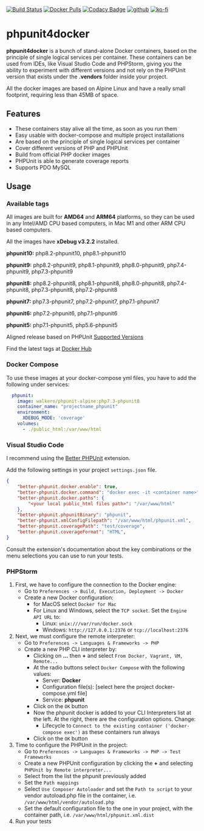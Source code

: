 [![Build Status](https://drone-gh.intercube.gr/api/badges/walkero-gr/phpunit4docker/status.svg)](https://drone-gh.intercube.gr/walkero-gr/phpunit4docker)
[![Docker Pulls](https://img.shields.io/docker/pulls/walkero/phpunit-alpine?color=brightgreen)](https://hub.docker.com/r/walkero/phpunit-alpine)
[![Codacy Badge](https://app.codacy.com/project/badge/Grade/db9d7c92f8694ecda2f1cd314fd03969)](https://www.codacy.com/gh/walkero-gr/phpunit4docker/dashboard?utm_source=github.com&utm_medium=referral&utm_content=walkero-gr/phpunit4docker&utm_campaign=Badge_Grade)
[![github](https://img.shields.io/badge/Repo%20on%20GitHub-100000?style=flat&logo=github&logoColor=white)](https://github.com/walkero-gr/phpunit4docker)
[![ko-fi](https://img.shields.io/badge/Buy%20me%20a%20Ko--fi-F16061?style=flat&logo=ko-fi&logoColor=white)](https://ko-fi.com/walkero)

# phpunit4docker

**phpunit4docker** is a bunch of stand-alone Docker containers, based on the principle of single logical services per container. These containers can be used from IDEs, like Visual Studio Code and PHPStorm, giving you the ability to experiment with different versions and not rely on the PHPUnit version that exists under the **.vendors** folder inside your project.

All the docker images are based on Alpine Linux and have a really small footprint, requiring less than 45MB of space.

## Features

- These containers stay alive all the time, as soon as you run them
- Easy usable with docker-compose and multiple project installations
- Are based on the principle of single logical services per container
- Cover different versions of PHP and PHPUnit
- Build from official PHP docker images
- PHPUnit is able to generate coverage reports
- Supports PDO MySQL

## Usage

### Available tags

All images are built for **AMD64** and **ARM64** platforms, so they can be used in any Intel/AMD CPU based computers, in Mac M1 and other ARM CPU based computers.

All the images have **xDebug v3.2.2** installed.

**phpunit10:** php8.2-phpunit10, php8.1-phpunit10

**phpunit9:** php8.2-phpunit9, php8.1-phpunit9, php8.0-phpunit9, php7.4-phpunit9, php7.3-phpunit9

**phpunit8:** php8.2-phpunit8, php8.1-phpunit8, php8.0-phpunit8, php7.4-phpunit8, php7.3-phpunit8, php7.2-phpunit8

**phpunit7:** php7.3-phpunit7, php7.2-phpunit7, php7.1-phpunit7

**phpunit6:** php7.2-phpunit6, php7.1-phpunit6

**phpunit5:** php7.1-phpunit5, php5.6-phpunit5

Aligned release based on PHPUnit [Supported Versions](https://phpunit.de/supported-versions.html)

Find the latest tags at [Docker Hub](https://hub.docker.com/r/walkero/phpunit-alpine/tags)

### Docker Compose

To use these images at your docker-compose yml files, you have to add the following under services:

```yaml
  phpunit:
    image: walkero/phpunit-alpine:php7.3-phpunit8
    container_name: "projectname_phpunit"
    environment:
      XDEBUG_MODE: 'coverage'
    volumes:
      - ./public_html:/var/www/html
```

### Visual Studio Code

I recommend using the [Better PHPUnit](https://github.com/calebporzio/better-phpunit) extension.

Add the following settings in your project `settings.json` file.

```json
{
    "better-phpunit.docker.enable": true,
    "better-phpunit.docker.command": "docker exec -it <container name>",
    "better-phpunit.docker.paths": {
        "<your local public_html files path>": "/var/www/html"
    },
    "better-phpunit.phpunitBinary": "phpunit",
    "better-phpunit.xmlConfigFilepath": "/var/www/html/phpunit.xml",
    "better-phpunit.coveragePath": "test/coverage",
    "better-phpunit.coverageFormat": "HTML",
}
```

Consult the extension's documentation about the key combinations or the menu selections you can use to run your tests.

### PHPStorm

1.  First, we have to configure the connection to the Docker engine:
    - Go to `Preferences -> Build, Execution, Deployment -> Docker`
    - Create a new Docker configuration:
        - for MacOS select `Docker for Mac`
        - For Linux and Windows, select the `TCP socket`. Set the `Engine API URL` to:
            - Linux: `unix:///var/run/docker.sock`
            - Windows: `http://127.0.0.1:2376` or `tcp://localhost:2376`
2.  Next, we must configure the remote interpreter:
    - Go to `Preferences -> Languages & Frameworks -> PHP`
    - Create a new PHP CLI interpreter by:
        - Clicking on **...** then **+** and select `From Docker, Vagrant, VM, Remote...`
        - At the radio buttons select `Docker Compose` with the following values:
            - Server: **Docker**
            - Configuration file(s): [select here the project docker-compose.yml file]
            - Service: **phpunit**
        - Click on the `OK` button
        - Now the phpunit docker is added to your CLI Interpreters list at the left. At the right, there are the configuration options. Change:
            - Lifecycle to `Connect to the existing container ('docker-compose exec')` as these containers run always
        - Click on the `OK` button
3.  Time to configure the PHPUnit in the project:
    - Go to `Preferences -> Languages & Frameworks -> PHP -> Test Frameworks`
    - Create a new PHPUnit configuration by clicking the **+** and selecting `PHPUnit by Remote interpreter...`
    - Select from the list the phpunit previously added
    - Set the `Path mappings`
    - Select `Use Composer Autoloader` and set the `Path to script` to your vendor autoload.php file in the container, i.e. `/var/www/html/vendor/autoload.php`
    - Set the default configuration file to the one in your project, with the container path, i.e. `/var/www/html/phpunit.xml.dist`
4.  Run your tests
